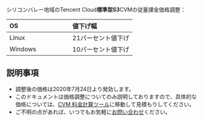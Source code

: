 
シリコンバレー地域のTencent Cloud**標準型S3**CVMの従量課金価格調整：

<table>
<thead>
<tr>
<th align="left" style="width: 50%;">OS</th>
<th align="left">値下げ幅</th>
</tr>
</thead>
<tbody><tr>
<td align="left">Linux</td>
<td align="left">21パーセント値下げ</td>
</tr>
<tr>
<td align="left">Windows</td>
<td align="left">10パーセント値下げ</td>
</tr>
</tbody></table>

## 説明事項

- 調整後の価格は2020年7月24日より発効します。
- このドキュメントは価格調整についてのみ説明しておりますので、具体的な価格については、[CVM 料金計算ツール](https://buy.cloud.tencent.com/calculator/cvm)に移動して見積もりしてください。
- ご不明の点があれば、いつでもお気軽に[お問い合わせ](https://intl.cloud.tencent.com/support)ください。
